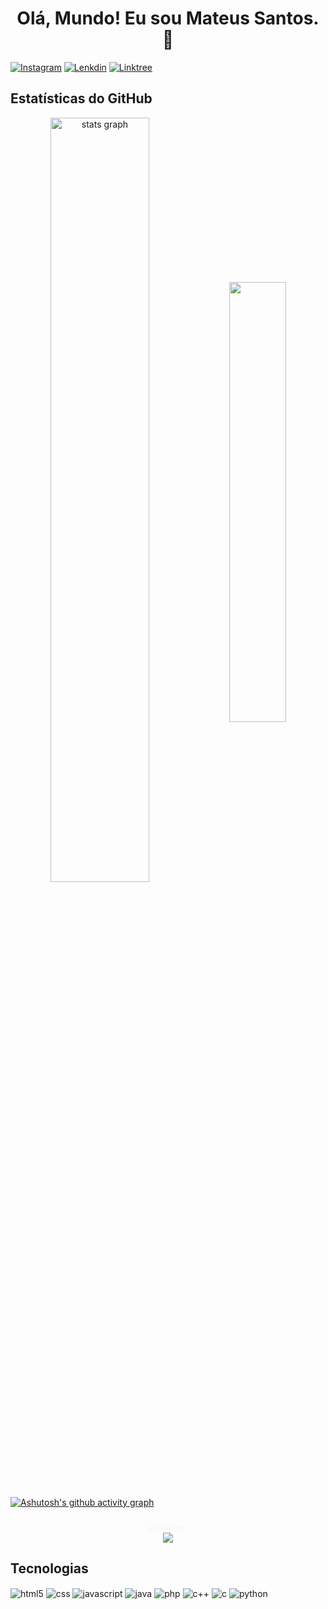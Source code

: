 <h1 align="center">Olá, Mundo! Eu sou Mateus Santos. 🫡</h2>

[![Instagram](https://img.shields.io/badge/Instagram-E4405F?style=for-the-badge&logo=instagram&logoColor=white)](https://www.instagram.com/mateusantos999/) 
[![Lenkdin](https://img.shields.io/badge/LinkedIn-0077B5?style=for-the-badge&logo=linkedin&logoColor=white)](https://www.linkedin.com/in/mateus-santos-1a7361246/) 
[![Linktree](https://img.shields.io/badge/linktree-39E09B?style=for-the-badge&logo=linktree&logoColor=white)](https://linktr.ee/mateusantos9)

## Estatísticas do GitHub
<div width=100% align="center">
  <img width=56% align="center" src="https://github-readme-stats.vercel.app/api?username=mateusskv9&hide_title=false&hide_rank=false&show_icons=true&include_all_commits=true&count_private=true&disable_animations=false&theme=radical&locale=en&hide_border=false&order=1"alt="stats graph" />
  <img width=42.5% align="center" src="https://github-readme-stats.vercel.app/api/top-langs/?username=mateusskv9&theme=radical&layout=compact" />
</div>

###
[![Ashutosh's github activity graph](https://github-readme-activity-graph.vercel.app/graph?username=mateusskv9&bg_color=141321&color=f5f6fa&line=F34089&point=F34089&area=true&hide_border=true)](https://github.com/ashutosh00710/github-readme-activity-graph)

###
<div align="center" style="color: #f5f6fa;">
  Vistantes:<br><img src="https://profile-counter.glitch.me/mateuskv9/count.svg?"  />
</div>

## Tecnologias
<div align="left" style="display: inline-block;">
    <img align="center" src="https://img.shields.io/badge/HTML5-E34F26?style=for-the-badge&logo=html5&logoColor=white" alt="html5">
    <img align="center" src="https://img.shields.io/badge/CSS3-1572B6?style=for-the-badge&logo=css3&logoColor=white" alt="css">
    <img align="center" src="https://img.shields.io/badge/JavaScript-F7DF1E?style=for-the-badge&logo=javascript&logoColor=black" alt="javascript">
    <img align="center" src="https://img.shields.io/badge/Java-rgb(216, 216, 216)?style=for-the-badge&logo=openjdk&logoColor=black" alt="java">
    <img align="center" src="https://img.shields.io/badge/PHP-777BB4?style=for-the-badge&logo=php&logoColor=white" alt="php">
    <img align="center" src="https://img.shields.io/badge/C%2B%2B-00599C?style=for-the-badge&logo=c%2B%2B&logoColor=white" alt="c++">
    <img align="center" src="https://img.shields.io/badge/C-00599C?style=for-the-badge&logo=c&logoColor=white" alt="c">
    <img align="center" src="https://img.shields.io/badge/Python-14354C?style=for-the-badge&logo=python&logoColor=white" alt="python">
</div>
